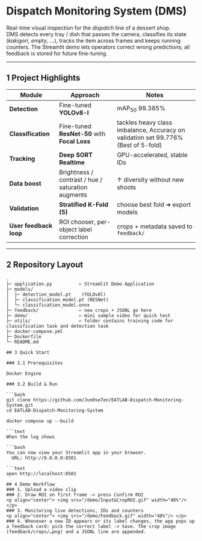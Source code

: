 # Dispatch Monitoring System (DMS)

Real-time visual inspection for the *dispatch* line of a dessert shop.  
DMS detects every tray / dish that passes the camera, classifies its
state (*kakigori*, *empty*, …), tracks the item across frames and keeps
running counters.  The Streamlit demo lets operators correct wrong
predictions; all feedback is stored for future fine-tuning.

---

## 1  Project Highlights
| Module | Approach | Notes |
|--------|----------|-------|
| **Detection** | Fine-tuned **YOLOv8-l** | mAP<sub>50</sub> 99.385% |
| **Classification** | Fine-tuned **ResNet-50** with **Focal Loss** | tackles heavy class imbalance, Accuracy on validation set 99.776% (Best of 5-fold) |
| **Tracking** | **Deep SORT Realtime** | GPU-accelerated, stable IDs |
| **Data boost** | Brightness / contrast / hue / saturation augments | ↑ diversity without new shoots |
| **Validation** | **Stratified K-Fold (5)** | choose best fold ➜ export models |
| **User feedback loop** | ROI chooser, per-object label correction | crops + metadata saved to `feedback/` |

---

## 2  Repository Layout

```text
.
├─ application.py          ← Streamlit Demo Application
├─ models/
│  ├─ detection_model.pt    (YOLOv8l)
│  ├─ classification_model.pt (RESNet)
│  └─ classification_model.onnx
├─ feedback/               ← new crops + JSONL go here
├─ demo/                   ← mini sample video for quick test
├─ utils/                  ← folder contains training code for classification task and detection task
├─ docker-compose.yml
├─ Dockerfile
└─ README.md

## 3 Quick Start

### 3.1 Prerequisites

Docker Engine

### 3.2 Build & Run

```bash
git clone https://github.com/Jun0se7en/EATLAB-Dispatch-Monitoring-System.git
cd EATLAB-Dispatch-Monitoring-System

docker compose up --build

```text
When the log shows

```bash
You can now view your Streamlit app in your browser.
  URL: http://0.0.0.0:8501

```text
open http://localhost:8501

## 4 Demo Workflow
### 1. Upload a video clip
### 2. Draw ROI on first frame -> press Confirm ROI
<p align="center"> <img src="/demo/Input&CropROI.gif" width="48%"/> </p>
### 3. Monitoring live detections, IDs and counters
<p align="center"> <img src="/demo/Feedback.gif" width="48%"/> </p>
### 4. Whenever a new ID appears or its label changes, the app pops up a feedback card: pick the correct label -> Save. The crop image (feedback/crops/…png) and a JSONL line are appended.
